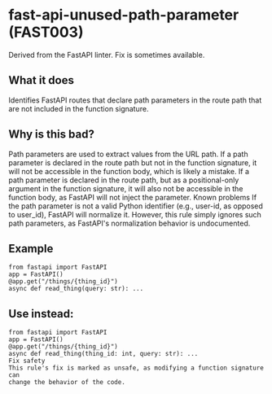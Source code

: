 # fast-api-unused-path-parameter (FAST003)
Derived from the FastAPI linter.
Fix is sometimes available.
## What it does
Identifies FastAPI routes that declare path parameters in the route path
that are not included in the function signature.
## Why is this bad?
Path parameters are used to extract values from the URL path.
If a path parameter is declared in the route path but not in the function
signature, it will not be accessible in the function body, which is likely
a mistake.
If a path parameter is declared in the route path, but as a positional-only
argument in the function signature, it will also not be accessible in the
function body, as FastAPI will not inject the parameter.
Known problems
If the path parameter is not a valid Python identifier (e.g., user-id, as
opposed to user_id), FastAPI will normalize it. However, this rule simply
ignores such path parameters, as FastAPI's normalization behavior is undocumented.
## Example
```
from fastapi import FastAPI
app = FastAPI()
@app.get("/things/{thing_id}")
async def read_thing(query: str): ...
```
## Use instead:
```
from fastapi import FastAPI
app = FastAPI()
@app.get("/things/{thing_id}")
async def read_thing(thing_id: int, query: str): ...
Fix safety
This rule's fix is marked as unsafe, as modifying a function signature can
change the behavior of the code.
```